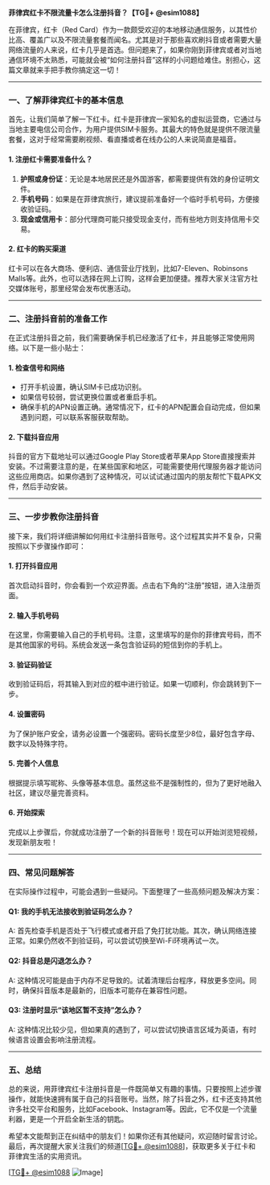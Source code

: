 **菲律宾红卡不限流量卡怎么注册抖音？【TG💪+ @esim1088】**

在菲律宾，红卡（Red Card）作为一款颇受欢迎的本地移动通信服务，以其性价比高、覆盖广以及不限流量套餐而闻名。尤其是对于那些喜欢刷抖音或者需要大量网络流量的人来说，红卡几乎是首选。但问题来了，如果你刚到菲律宾或者对当地通信环境不太熟悉，可能就会被“如何注册抖音”这样的小问题给难住。别担心，这篇文章就来手把手教你搞定这一切！

---

### **一、了解菲律宾红卡的基本信息**

首先，让我们简单了解一下红卡。红卡是菲律宾一家知名的虚拟运营商，它通过与当地主要电信公司合作，为用户提供SIM卡服务。其最大的特色就是提供不限流量套餐，这对于经常需要刷视频、看直播或者在线办公的人来说简直是福音。

#### **1. 注册红卡需要准备什么？**
1. **护照或身份证**：无论是本地居民还是外国游客，都需要提供有效的身份证明文件。
2. **手机号码**：如果是在菲律宾旅行，建议提前准备好一个临时手机号码，方便接收验证码。
3. **现金或信用卡**：部分代理商可能只接受现金支付，而有些地方则支持信用卡交易。

#### **2. 红卡的购买渠道**
红卡可以在各大商场、便利店、通信营业厅找到，比如7-Eleven、Robinsons Malls等。此外，也可以选择在网上订购，这样会更加便捷。推荐大家关注官方社交媒体账号，那里经常会发布优惠活动。

---

### **二、注册抖音前的准备工作**

在正式注册抖音之前，我们需要确保手机已经激活了红卡，并且能够正常使用网络。以下是一些小贴士：

#### **1. 检查信号和网络**
- 打开手机设置，确认SIM卡已成功识别。
- 如果信号较弱，尝试更换位置或者重启手机。
- 确保手机的APN设置正确。通常情况下，红卡的APN配置会自动完成，但如果遇到问题，可以联系客服获取帮助。

#### **2. 下载抖音应用**
抖音的官方下载地址可以通过Google Play Store或者苹果App Store直接搜索并安装。不过需要注意的是，在某些国家和地区，可能需要使用代理服务器才能访问这些应用商店。如果你遇到了这种情况，可以试试通过国内的朋友帮忙下载APK文件，然后手动安装。

---

### **三、一步步教你注册抖音**

接下来，我们将详细讲解如何用红卡注册抖音账号。这个过程其实并不复杂，只需按照以下步骤操作即可：

#### **1. 打开抖音应用**
首次启动抖音时，你会看到一个欢迎界面。点击右下角的“注册”按钮，进入注册页面。

#### **2. 输入手机号码**
在这里，你需要输入自己的手机号码。注意，这里填写的是你的菲律宾号码，而不是其他国家的号码。系统会发送一条包含验证码的短信到你的手机上。

#### **3. 验证码验证**
收到验证码后，将其输入到对应的框中进行验证。如果一切顺利，你会跳转到下一步。

#### **4. 设置密码**
为了保护账户安全，请务必设置一个强密码。密码长度至少8位，最好包含字母、数字以及特殊字符。

#### **5. 完善个人信息**
根据提示填写昵称、头像等基本信息。虽然这些不是强制性的，但为了更好地融入社区，建议尽量完善资料。

#### **6. 开始探索**
完成以上步骤后，你就成功注册了一个新的抖音账号！现在可以开始浏览短视频，发现新朋友啦！

---

### **四、常见问题解答**

在实际操作过程中，可能会遇到一些疑问。下面整理了一些高频问题及解决方案：

#### **Q1: 我的手机无法接收到验证码怎么办？**
A: 首先检查手机是否处于飞行模式或者开启了免打扰功能。其次，确认网络连接正常。如果仍然收不到验证码，可以尝试切换至Wi-Fi环境再试一次。

#### **Q2: 抖音总是闪退怎么办？**
A: 这种情况可能是由于内存不足导致的。试着清理后台程序，释放更多空间。同时，确保抖音版本是最新的，旧版本可能存在兼容性问题。

#### **Q3: 注册时显示“该地区暂不支持”怎么办？**
A: 这种情况比较少见，但如果真的遇到了，可以尝试切换语言区域为英语，有时候语言设置会影响注册流程。

---

### **五、总结**

总的来说，用菲律宾红卡注册抖音是一件既简单又有趣的事情。只要按照上述步骤操作，就能快速拥有属于自己的抖音账号。当然，除了抖音之外，红卡还支持其他许多社交平台和服务，比如Facebook、Instagram等。因此，它不仅是一个流量利器，更是一个开启全新生活的钥匙。

希望本文能帮到正在纠结中的朋友们！如果你还有其他疑问，欢迎随时留言讨论。最后，再次提醒大家关注我们的频道[[TG💪+ @esim1088](https://t.me/s/esim1088)]，获取更多关于红卡和菲律宾生活的实用资讯。

[[TG💪+ @esim1088](https://t.me/s/esim1088) ![Image](https://i.postimg.cc/4NQfJmqS/Snipaste-2025-05-13-00-14-12.png)]